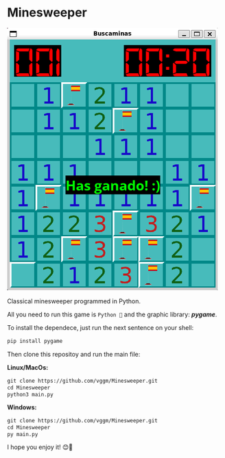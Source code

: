 # Minesweeper

![Minesweeper](img/game_screenshot.png)

Classical minesweeper programmed in Python.

All you need to run this game is ```Python 🐍``` and the graphic library: ***pygame***.

To install the dependece, just run the next sentence on your shell:

``` bash
pip install pygame
```

Then clone this repositoy and run the main file:

**Linux/MacOs:**

``` text
git clone https://github.com/vggm/Minesweeper.git
cd Minesweeper
python3 main.py
```

**Windows:**

``` text
git clone https://github.com/vggm/Minesweeper.git
cd Minesweeper
py main.py
```

I hope you enjoy it! 😊🥰
